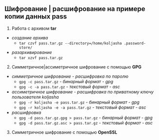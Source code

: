 ## Шифрование | расшифрование на примере копии данных **pass**

1. Работа с архивом **tar**
* *создание архива*
  * `tar czvf pass.tar.gz --directory=/home/koljasha .password-store/`
* *разархивирование*
  * `tar xzvf pass.tar.gz`

2. Симметричное|ассиметричное шифрование с помощью **GPG**
* *симметричное шифрование - расшифровка по паролю*
  * `gpg -c pass.tar.gz` - *бинарный формат - gpg*
  * `gpg -c -a pass.tar.gz` - *текстовый формат - asc*
* *ассиметричное шифрование - расшифровка по приватному ключу пользователя koljasha*
  * `gpg -r koljasha -e pass.tar.gz` - *бинарный формат - gpg*
  * `gpg -r koljasha -e -a pass.tar.gz` - *текстовый формат - asc*
* *расшифровка*
  * `gpg -d pass.tar.gz.gpg > pass.tar.gz` - *бинарный формат - gpg*
  * `gpg -d pass.tar.gz.asc > pass.tar.gz` - *текстовый формат - asc*

3. Симметричное шифрование с помощью **OpenSSL**

